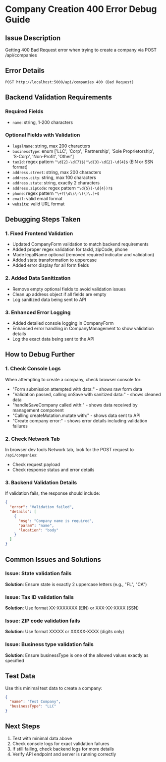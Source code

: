 # Company Creation 400 Error Debug Guide

## Issue Description
Getting 400 Bad Request error when trying to create a company via POST /api/companies

## Error Details
```
POST http://localhost:5000/api/companies 400 (Bad Request)
```

## Backend Validation Requirements

### Required Fields
- `name`: string, 1-200 characters

### Optional Fields with Validation
- `legalName`: string, max 200 characters
- `businessType`: enum ['LLC', 'Corp', 'Partnership', 'Sole Proprietorship', 'S-Corp', 'Non-Profit', 'Other']
- `taxId`: regex pattern `^\d{2}-\d{7}$|^\d{3}-\d{2}-\d{4}$` (EIN or SSN format)
- `address.street`: string, max 200 characters
- `address.city`: string, max 100 characters
- `address.state`: string, exactly 2 characters
- `address.zipCode`: regex pattern `^\d{5}(-\d{4})?$`
- `phone`: regex pattern `^\+?[\d\s\-\(\)\.]+$`
- `email`: valid email format
- `website`: valid URL format

## Debugging Steps Taken

### 1. Fixed Frontend Validation
- Updated CompanyForm validation to match backend requirements
- Added proper regex validation for taxId, zipCode, phone
- Made legalName optional (removed required indicator and validation)
- Added state transformation to uppercase
- Added error display for all form fields

### 2. Added Data Sanitization
- Remove empty optional fields to avoid validation issues
- Clean up address object if all fields are empty
- Log sanitized data being sent to API

### 3. Enhanced Error Logging
- Added detailed console logging in CompanyForm
- Enhanced error handling in CompanyManagement to show validation details
- Log the exact data being sent to the API

## How to Debug Further

### 1. Check Console Logs
When attempting to create a company, check browser console for:
- "Form submission attempted with data:" - shows raw form data
- "Validation passed, calling onSave with sanitized data:" - shows cleaned data
- "handleSaveCompany called with:" - shows data received by management component
- "Calling createMutation.mutate with:" - shows data sent to API
- "Create company error:" - shows error details including validation failures

### 2. Check Network Tab
In browser dev tools Network tab, look for the POST request to `/api/companies`:
- Check request payload
- Check response status and error details

### 3. Backend Validation Details
If validation fails, the response should include:
```json
{
  "error": "Validation failed",
  "details": [
    {
      "msg": "Company name is required",
      "param": "name",
      "location": "body"
    }
  ]
}
```

## Common Issues and Solutions

### Issue: State validation fails
**Solution**: Ensure state is exactly 2 uppercase letters (e.g., "FL", "CA")

### Issue: Tax ID validation fails
**Solution**: Use format XX-XXXXXXX (EIN) or XXX-XX-XXXX (SSN)

### Issue: ZIP code validation fails
**Solution**: Use format XXXXX or XXXXX-XXXX (digits only)

### Issue: Business type validation fails
**Solution**: Ensure businessType is one of the allowed values exactly as specified

## Test Data
Use this minimal test data to create a company:
```json
{
  "name": "Test Company",
  "businessType": "LLC"
}
```

## Next Steps
1. Test with minimal data above
2. Check console logs for exact validation failures
3. If still failing, check backend logs for more details
4. Verify API endpoint and server is running correctly
